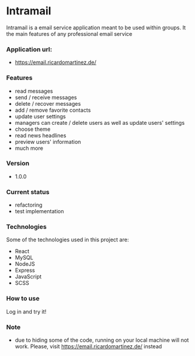 # Intramail
Intramail is a email service application meant to be used within groups. It the main features of any professional email service

### Application url:
- https://email.ricardomartinez.de/

### Features
- read messages
- send / receive messages
- delete / recover messages
- add / remove favorite contacts
- update user settings
- managers can create / delete users as well as update users' settings
- choose theme
- read news headlines
- preview users' information
- much more

### Version
- 1.0.0

### Current status
- refactoring
- test implementation

### Technologies

Some of the technologies used in this project are:

- React
- MySQL
- NodeJS
- Express
- JavaScript
- SCSS


### How to use
Log in and try it!

### Note
- due to hiding some of the code, running on your local machine will not work. Please, visit https://email.ricardomartinez.de/ instead


[dill]: <https://github.com/joemccann/dillinger>

